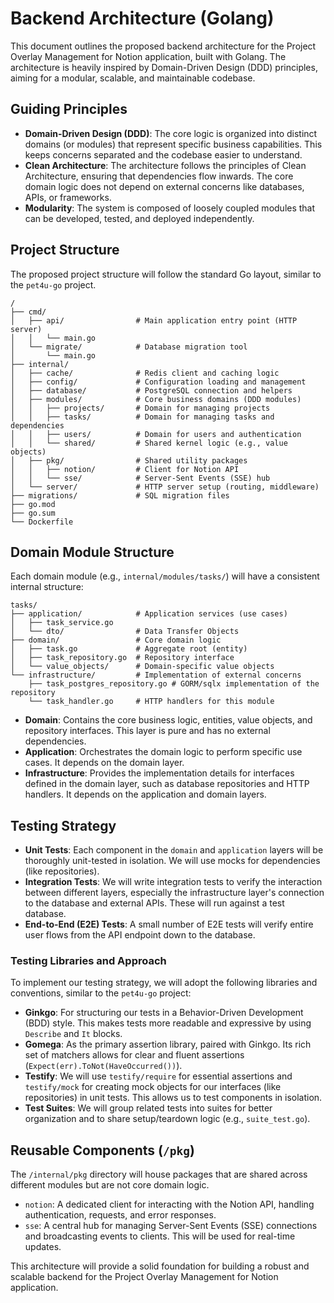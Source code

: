 # Backend Architecture (Golang)

This document outlines the proposed backend architecture for the Project Overlay Management for Notion application, built with Golang. The architecture is heavily inspired by Domain-Driven Design (DDD) principles, aiming for a modular, scalable, and maintainable codebase.

## Guiding Principles

*   **Domain-Driven Design (DDD)**: The core logic is organized into distinct domains (or modules) that represent specific business capabilities. This keeps concerns separated and the codebase easier to understand.
*   **Clean Architecture**: The architecture follows the principles of Clean Architecture, ensuring that dependencies flow inwards. The core domain logic does not depend on external concerns like databases, APIs, or frameworks.
*   **Modularity**: The system is composed of loosely coupled modules that can be developed, tested, and deployed independently.

## Project Structure

The proposed project structure will follow the standard Go layout, similar to the `pet4u-go` project.

```
/
├── cmd/
│   ├── api/                # Main application entry point (HTTP server)
│   │   └── main.go
│   └── migrate/            # Database migration tool
│       └── main.go
├── internal/
│   ├── cache/              # Redis client and caching logic
│   ├── config/             # Configuration loading and management
│   ├── database/           # PostgreSQL connection and helpers
│   ├── modules/            # Core business domains (DDD modules)
│   │   ├── projects/       # Domain for managing projects
│   │   ├── tasks/          # Domain for managing tasks and dependencies
│   │   ├── users/          # Domain for users and authentication
│   │   └── shared/         # Shared kernel logic (e.g., value objects)
│   ├── pkg/                # Shared utility packages
│   │   ├── notion/         # Client for Notion API
│   │   └── sse/            # Server-Sent Events (SSE) hub
│   └── server/             # HTTP server setup (routing, middleware)
├── migrations/             # SQL migration files
├── go.mod
├── go.sum
└── Dockerfile
```

## Domain Module Structure

Each domain module (e.g., `internal/modules/tasks/`) will have a consistent internal structure:

```
tasks/
├── application/            # Application services (use cases)
│   ├── task_service.go
│   └── dto/                # Data Transfer Objects
├── domain/                 # Core domain logic
│   ├── task.go             # Aggregate root (entity)
│   ├── task_repository.go  # Repository interface
│   └── value_objects/      # Domain-specific value objects
└── infrastructure/         # Implementation of external concerns
    ├── task_postgres_repository.go # GORM/sqlx implementation of the repository
    └── task_handler.go     # HTTP handlers for this module
```

*   **Domain**: Contains the core business logic, entities, value objects, and repository interfaces. This layer is pure and has no external dependencies.
*   **Application**: Orchestrates the domain logic to perform specific use cases. It depends on the domain layer.
*   **Infrastructure**: Provides the implementation details for interfaces defined in the domain layer, such as database repositories and HTTP handlers. It depends on the application and domain layers.

## Testing Strategy

*   **Unit Tests**: Each component in the `domain` and `application` layers will be thoroughly unit-tested in isolation. We will use mocks for dependencies (like repositories).
*   **Integration Tests**: We will write integration tests to verify the interaction between different layers, especially the infrastructure layer's connection to the database and external APIs. These will run against a test database.
*   **End-to-End (E2E) Tests**: A small number of E2E tests will verify entire user flows from the API endpoint down to the database.

### Testing Libraries and Approach

To implement our testing strategy, we will adopt the following libraries and conventions, similar to the `pet4u-go` project:

*   **Ginkgo**: For structuring our tests in a Behavior-Driven Development (BDD) style. This makes tests more readable and expressive by using `Describe` and `It` blocks.
*   **Gomega**: As the primary assertion library, paired with Ginkgo. Its rich set of matchers allows for clear and fluent assertions (`Expect(err).ToNot(HaveOccurred())`).
*   **Testify**: We will use `testify/require` for essential assertions and `testify/mock` for creating mock objects for our interfaces (like repositories) in unit tests. This allows us to test components in isolation.
*   **Test Suites**: We will group related tests into suites for better organization and to share setup/teardown logic (e.g., `suite_test.go`).

## Reusable Components (`/pkg`)

The `/internal/pkg` directory will house packages that are shared across different modules but are not core domain logic.

*   `notion`: A dedicated client for interacting with the Notion API, handling authentication, requests, and error responses.
*   `sse`: A central hub for managing Server-Sent Events (SSE) connections and broadcasting events to clients. This will be used for real-time updates.

This architecture will provide a solid foundation for building a robust and scalable backend for the Project Overlay Management for Notion application.
